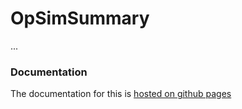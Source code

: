 # OpSimSummary
...


### Documentation
The documentation for this is [hosted on github pages](build/html/index.html)
